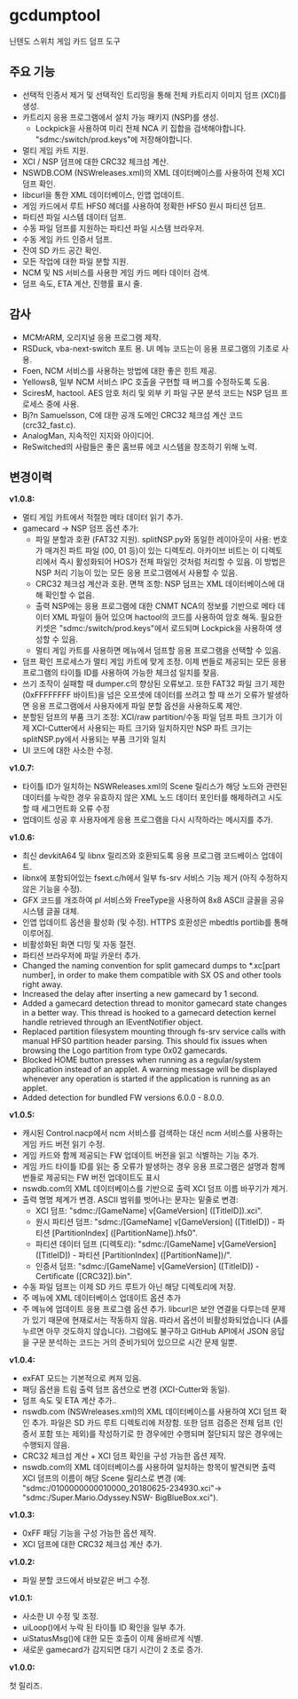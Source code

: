 # gcdumptool
닌텐도 스위치 게임 카드 덤프 도구

주요 기능
--------------

* 선택적 인증서 제거 및 선택적인 트리밍을 통해 전체 카트리지 이미지 덤프 (XCI)를 생성.
* 카트리지 응용 프로그램에서 설치 가능 패키지 (NSP)를 생성.
    - Lockpick을 사용하여 미리 전체 NCA 키 집합을 검색해야합니다. "sdmc:/switch/prod.keys"에 저장해야합니다.
* 멀티 게임 카트 지원.
* XCI / NSP 덤프에 대한 CRC32 체크섬 계산.
* NSWDB.COM (NSWreleases.xml)의 XML 데이터베이스를 사용하여 전체 XCI 덤프 확인.
* libcurl을 통한 XML 데이터베이스, 인앱 업데이트.
* 게임 카드에서 루트 HFS0 헤더를 사용하여 정확한 HFS0 원시 파티션 덤프.
* 파티션 파일 시스템 데이터 덤프.
* 수동 파일 덤프를 지원하는 파티션 파일 시스템 브라우저.
* 수동 게임 카드 인증서 덤프.
* 잔여 SD 카드 공간 확인.
* 모든 작업에 대한 파일 분할 지원.
* NCM 및 NS 서비스를 사용한 게임 카드 메타 데이터 검색.
* 덤프 속도, ETA 계산, 진행률 표시 줄.

감사
--------------

* MCMrARM,  오리지널 응용 프로그램 제작.
* RSDuck, vba-next-switch 포트 용. UI 메뉴 코드는이 응용 프로그램의 기초로 사용.
* Foen, NCM 서비스를 사용하는 방법에 대한 좋은 힌트 제공.
* Yellows8, 일부 NCM 서비스 IPC 호출을 구현할 때 버그를 수정하도록 도움.
* SciresM, hactool. AES 암호 처리 및 외부 키 파일 구문 분석 코드는 NSP 덤프 프로세스 중에 사용.
* Bj?n Samuelsson, C에 대한 공개 도메인 CRC32 체크섬 계산 코드 (crc32_fast.c).
* AnalogMan, 지속적인 지지와 아이디어.
* ReSwitched의 사람들은 좋은 홈브류 에코 시스템을 창조하기 위해 노력.

변경이력
--------------

**v1.0.8:**

* 멀티 게임 카트에서 적절한 메타 데이터 읽기 추가.
* gamecard -> NSP 덤프 옵션 추가:
    - 파일 분할과 호환 (FAT32 지원). splitNSP.py와 동일한 레이아웃이 사용: 번호가 매겨진 파트 파일 (00, 01 등)이 있는 디렉토리. 아카이브 비트는 이 디렉토리에서 즉시 활성화되어 HOS가 전체 파일인 것처럼 처리할 수 있음. 이 방법은 NSP 처리 기능이 있는 모든 응용 프로그램에서 사용할 수 있음.
    - CRC32 체크섬 계산과 호환. 면책 조항: NSP 덤프는 XML 데이터베이스에 대해 확인할 수 없음.
    - 출력 NSP에는 응용 프로그램에 대한 CNMT NCA의 정보를 기반으로 메타 데이터 XML 파일이 들어 있으며 hactool의 코드를 사용하여 암호 해독. 필요한 키셋은 "sdmc:/switch/prod.keys"에서 로드되며 Lockpick을 사용하여 생성할 수 있음.
    - 멀티 게임 카트를 사용하면 메뉴에서 덤프할 응용 프로그램을 선택할 수 있음.
* 덤프 확인 프로세스가 멀티 게임 카트에 맞게 조정. 이제 번들로 제공되는 모든 응용 프로그램의 타이틀 ID를 사용하여 가능한 체크섬 일치를 찾음.
* 쓰기 조작이 실패할 때 dumper.c의 향상된 오류보고. 또한 FAT32 파일 크기 제한 (0xFFFFFFFF 바이트)을 넘은 오프셋에 데이터를 쓰려고 할 때 쓰기 오류가 발생하면 응용 프로그램에서 사용자에게 파일 분할 옵션을 사용하도록 제안.
* 분할된 덤프의 부품 크기 조정: XCI/raw partition/수동 파일 덤프 파트 크기가 이제 XCI-Cutter에서 사용되는 파트 크기와 일치하지만 NSP 파트 크기는 splitNSP.py에서 사용되는 부품 크기와 일치
* UI 코드에 대한 사소한 수정.

**v1.0.7:**

* 타이틀 ID가 일치하는 NSWReleases.xml의 Scene 릴리스가 해당 노드와 관련된 데이터를 누락한 경우 유효하지 않은 XML 노드 데이터 포인터를 해제하려고 시도할 때 세그먼트화 오류 수정
* 업데이트 성공 후 사용자에게 응용 프로그램을 다시 시작하라는 메시지를 추가.

**v1.0.6:**

* 최신 devkitA64 및 libnx 릴리즈와 호환되도록 응용 프로그램 코드베이스 업데이트.
* libnx에 포함되어있는 fsext.c/h에서 일부 fs-srv 서비스 기능 제거 (아직 수정하지 않은 기능을 수정).
* GFX 코드를 개조하여 pl 서비스와 FreeType을 사용하여 8x8 ASCII 글꼴을 공유 시스템 글꼴 대체.
* 인앱 업데이트 옵션을 활성화 (및 수정). HTTPS 호환성은 mbedtls portlib를 통해 이루어짐.
* 비활성화된 화면 디밍 및 자동 절전.
* 파티션 브라우저에 파일 카운터 추가.
* Changed the naming convention for split gamecard dumps to *.xc[part number], in order to make them compatible with SX OS and other tools right away.
* Increased the delay after inserting a new gamecard by 1 second.
* Added a gamecard detection thread to monitor gamecard state changes in a better way. This thread is hooked to a gamecard detection kernel handle retrieved through an IEventNotifier object.
* Replaced partition filesystem mounting through fs-srv service calls with manual HFS0 partition header parsing. This should fix issues when browsing the Logo partition from type 0x02 gamecards.
* Blocked HOME button presses when running as a regular/system application instead of an applet. A warning message will be displayed whenever any operation is started if the application is running as an applet.
* Added detection for bundled FW versions 6.0.0 - 8.0.0.

**v1.0.5:**

* 캐시된 Control.nacp에서 ncm 서비스를 검색하는 대신 ncm 서비스를 사용하는 게임 카드 버전 읽기 수정.
* 게임 카드와 함께 제공되는 FW 업데이트 버전을 읽고 식별하는 기능 추가.
* 게임 카드 타이틀 ID를 읽는 중 오류가 발생하는 경우 응용 프로그램은 설명과 함께 번들로 제공되는 FW 버전 업데이트도 표시
* nswdb.com의 XML 데이터베이스를 기반으로 출력 XCI 덤프 이름 바꾸기가 제거.
* 출력 명명 체계가 변경. ASCII 범위를 벗어나는 문자는 밑줄로 변경:
	- XCI 덤프: "sdmc:/[GameName] v[GameVersion] ([TitleID]).xci".
	- 원시 파티션 덤프: "sdmc:/[GameName] v[GameVersion] ([TitleID]) - 파티션 [PartitionIndex] ([PartitionName]).hfs0".
	- 파티션 데이터 덤프 (디렉토리): "sdmc:/[GameName] v[GameVersion] ([TitleID]) - 파티션 [PartitionIndex] ([PartitionName])/".
	- 인증서 덤프: "sdmc:/[GameName] v[GameVersion] ([TitleID]) - Certificate ([CRC32]).bin".
* 수동 파일 덤프는 이제 SD 카드 루트가 아닌 해당 디렉토리에 저장.
* 주 메뉴에 XML 데이터베이스 업데이트 옵션 추가
* 주 메뉴에 업데이트 응용 프로그램 옵션 추가. libcurl은 보안 연결을 다루는데 문제가 있기 때문에 현재로서는 작동하지 않음. 따라서 옵션이 비활성화되었습니다 (A를 누르면 아무 것도하지 않습니다). 그럼에도 불구하고 GitHub API에서 JSON 응답을 구문 분석하는 코드는 거의 준비가되어 있으므로 시간 문제 일뿐.

**v1.0.4:**

* exFAT 모드는 기본적으로 켜져 있음.
* 패딩 옵션을 트림 출력 덤프 옵션으로 변경 (XCI-Cutter와 동일).
* 덤프 속도 및 ETA 계산 추가..
* nswdb.com (NSWreleases.xml)의 XML 데이터베이스를 사용하여 XCI 덤프 확인 추가. 파일은 SD 카드 루트 디렉토리에 저장함. 또한 덤프 검증은 전체 덤프 (인증서 포함 또는 제외)를 작성하기로 한 경우에만 수행되며 절단되지 않은 경우에는 수행되지 않음.
* CRC32 체크섬 계산 + XCI 덤프 확인을 구성 가능한 옵션 제작.
* nswdb.com의 XML 데이터베이스를 사용하여 일치하는 항목이 발견되면 출력 XCI 덤프의 이름이 해당 Scene 릴리스로 변경 (예: "sdmc:/0100000000010000_20180625-234930.xci"-> "sdmc:/Super.Mario.Odyssey.NSW- BigBlueBox.xci").

**v1.0.3:**

* 0xFF 패딩 기능을 구성 가능한 옵션 제작.
* XCI 덤프에 대한 CRC32 체크섬 계산 추가.

**v1.0.2:**

* 파일 분할 코드에서 바보같은 버그 수정.

**v1.0.1:**

* 사소한 UI 수정 및 조정.
* uiLoop()에서 누락 된 타이틀 ID 확인을 일부 추가.
* uiStatusMsg()에 대한 모든 호출이 이제 올바르게 식별.
* 새로운 gamecard가 감지되면 대기 시간이 2 초로 증가.

**v1.0.0:**

첫 릴리즈.
